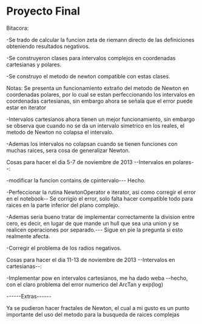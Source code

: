 Proyecto Final
=================

Bitacora:

-Se trado de calcular la funcion zeta de riemann directo de las definiciones obteniendo resultados negativos.

-Se construyeron clases para intervalos complejos en coordenadas cartesianas y polares.

-Se construyo el metodo de newton compatible con estas clases.

Notas: Se presenta un funcionamiento extraño del metodo de Newton en coordenadas
polares, por lo cual se estan perfeccionando los intervalos en coordenadas cartesianas, sin embargo ahora se señala que el error puede estar en iterator

-Intervalos cartesianos ahora tienen un mejor funcionamiento, sin embargo se observa que cuando no se da un intervalo
simetrico en los reales, el metodo de Newton no colapsa el intervalo.

-Ademas los intervalos no colapsan cuando se tienen funciones con muchas raices, sera cosa de generalizar Newton.


Cosas para hacer el dia 5-7 de noviembre de 2013 --Intervalos en polares--:

-modificar la funcion contains de cpintervalo--- Hecho.

-Perfeccionar la rutina NewtonOperator e iterator, asi como corregir el error en el notebook-- Se corrigio el error, solo falta hacer compatible todo para raices en la parte inferior del plano complejo.

-Ademas seria bueno tratar de implementar correctamente la division entre cero, es decir, en lugar de que mande un hull que sea una union
y se realicen operaciones por separado.--- Sigue en pie la pregunta si esto realmente afecta.

-Corregir el problema de los radios negativos.

Cosas para hacer el dia 11-13 de noviembre de 2013 --Intervalos en cartesianas--:

-Implementar pow en intervalos cartesianos, me ha dado weba --hecho, con el claro problema del error numerico del ArcTan y exp(log)


------Extras------

Ya se pudieron hacer fractales de Newton, el cual a mi gusto es un punto importante del uso del metodo para la busqueda de raices complejas




